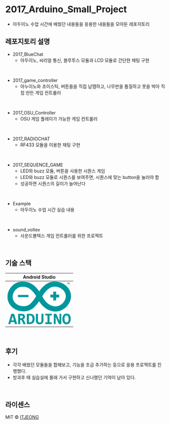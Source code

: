 # 2017_Arduino_Small_Project

- 아두이노 수업 시간에 배웠던 내용들을 응용한 내용들을 모아둔 레포지토리

## 레포지토리 설명

- 2017_BlueChat
    - 아두이노, 씨리얼 통신, 블루투스 모듈과 LCD 모듈로 간단한 채팅 구현
<br>

- 2017_game_controller
    - 아누이노와 조이스틱, 버튼들을 직접 납땜하고, 나무판을 톱질하고 못을 박아 직접 만든 게임 컨트롤러
<br>


- 2017_OSU_Controller
    - OSU 게임 플레이가 가능한 게임 컨트롤러
<br>

- 2017_RADIOCHAT
    - RF433 모듈을 이용한 채팅 구현
<br>

- 2017_SEQUENCE_GAME
    - LED와 buzz 모듈, 버튼을 사용한 시퀀스 게임
    - LED와 buzz 모듈로 시퀀스를 보여주면, 시퀀스에 맞는 button을 눌러야 함
    - 성공하면 시퀀스의 길이가 늘어난다
<br>

- Example
    - 아두이노 수업 시간 실습 내용
<br>

- sound_voltex
    - 사운드볼텍스 게임 컨트롤러를 위한 프로젝트
<br>

## 기술 스택

| Android Studio |
| :--------: |
|   <img src="/arduino.png" width="200" height="135"/>   |

<br>

## 후기
<p align="justify">

- 각각 배웠던 모듈들을 합해보고, 기능을 조금 추가하는 등으로 응용 프로젝트를 진행했다.
- 방과후 때 실습실에 몰래 가서 구현하고 신나했던 기억이 남아 있다.

</p>

<br>


## 라이센스

MIT &copy; [ITJEONG](mailto:derbana1027@gmail.com)

